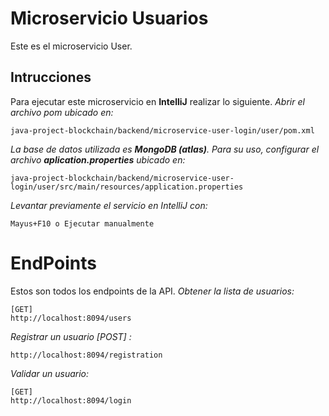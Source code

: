 # Microservicio Usuarios
Este es el microservicio User.

## Intrucciones 
Para ejecutar este microservicio en **IntelliJ** realizar lo siguiente.
_Abrir el archivo pom ubicado en:_

```
java-project-blockchain/backend/microservice-user-login/user/pom.xml
```
_La base de datos utilizada es **MongoDB (atlas)**. Para su uso, configurar el archivo **aplication.properties** ubicado en:_
```
java-project-blockchain/backend/microservice-user-login/user/src/main/resources/application.properties
```
_Levantar previamente el servicio en IntelliJ con:_
```
Mayus+F10 o Ejecutar manualmente
```

# EndPoints
Estos son todos los endpoints de la API.
_Obtener la lista de usuarios:_
```
[GET]
http://localhost:8094/users
```

_Registrar un usuario [POST] :_
```
http://localhost:8094/registration
```

_Validar un usuario:_
```
[GET]
http://localhost:8094/login
```

